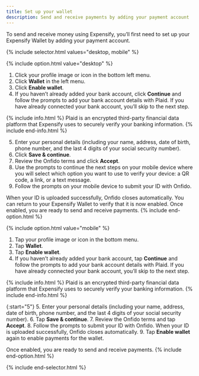 ```yaml
---
title: Set up your wallet
description: Send and receive payments by adding your payment account
---
```

<div id="new-expensify" markdown="1">
To send and receive money using Expensify, you’ll first need to set up your Expensify Wallet by adding your payment account. 

{% include selector.html values="desktop, mobile" %}

{% include option.html value="desktop" %}
1. Click your profile image or icon in the bottom left menu.
2. Click **Wallet** in the left menu. 
3. Click **Enable wallet**.
4. If you haven’t already added your bank account, click **Continue** and follow the prompts to add your bank account details with Plaid. If you have already connected your bank account, you’ll skip to the next step.

{% include info.html %}
Plaid is an encrypted third-party financial data platform that Expensify uses to securely verify your banking information.
{% include end-info.html %}

5. Enter your personal details (including your name, address, date of birth, phone number, and the last 4 digits of your social security number). 
6. Click **Save & continue**.
7. Review the Onfido terms and click **Accept**.
8. Use the prompts to continue the next steps on your mobile device where you will select which option you want to use to verify your device: a QR code, a link, or a text message.
9. Follow the prompts on your mobile device to submit your ID with Onfido.

When your ID is uploaded successfully, Onfido closes automatically. You can return to your Expensify Wallet to verify that it is now enabled. Once enabled, you are ready to send and receive payments. 
{% include end-option.html %}

{% include option.html value="mobile" %}
1. Tap your profile image or icon in the bottom menu.
2. Tap **Wallet**. 
3. Tap **Enable wallet**.
4. If you haven’t already added your bank account, tap **Continue** and follow the prompts to add your bank account details with Plaid. If you have already connected your bank account, you’ll skip to the next step.

{% include info.html %}
Plaid is an encrypted third-party financial data platform that Expensify uses to securely verify your banking information.
{% include end-info.html %}

{:start="5"}
5. Enter your personal details (including your name, address, date of birth, phone number, and the last 4 digits of your social security number). 
6. Tap **Save & continue**.
7. Review the Onfido terms and tap **Accept**.
8. Follow the prompts to submit your ID with Onfido. When your ID is uploaded successfully, Onfido closes automatically. 
9. Tap **Enable wallet** again to enable payments for the wallet.

Once enabled, you are ready to send and receive payments. 
{% include end-option.html %}

{% include end-selector.html %}

</div>
